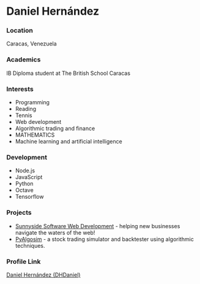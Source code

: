 # Daniel Hernández

### Location

Caracas, Venezuela

### Academics

IB Diploma student at The British School Caracas

### Interests

- Programming
- Reading
- Tennis
- Web development
- Algorithmic trading and finance
- MATHEMATICS
- Machine learning and artificial intelligence

### Development

- Node.js
- JavaScript
- Python
- Octave
- Tensorflow

### Projects

- [Sunnyside Software Web Development](http://www.sunnysidecode.com/) - helping new businesses navigate the waters of the web!
- [PyAlgosim](http://dhdaniel.github.io/PyAlgosim/) - a stock trading simulator and backtester using algorithmic techniques.

### Profile Link

[Daniel Hernández (DHDaniel)](https://github.com/DHDaniel/)
